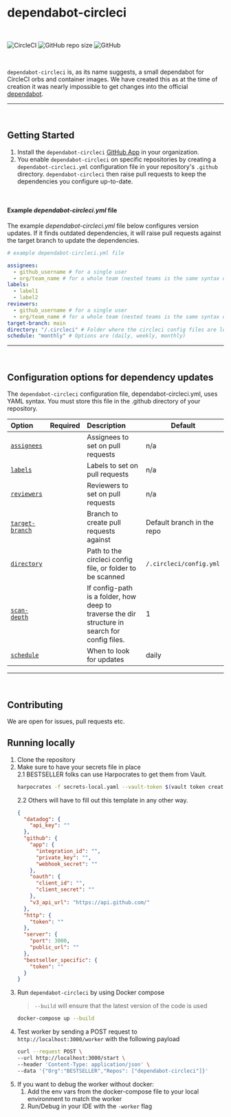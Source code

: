 # dependabot-circleci

<br/>

![CircleCI](https://img.shields.io/circleci/build/github/BESTSELLER/dependabot-circleci/master)
![GitHub repo size](https://img.shields.io/github/repo-size/BESTSELLER/dependabot-circleci)
![GitHub](https://img.shields.io/github/license/BESTSELLER/dependabot-circleci)

<br/>

`dependabot-circleci` is, as its name suggests, a small dependabot for CircleCI orbs and container images.
We have created this as at the time of creation it was nearly impossible to get changes into the official [dependabot](https://github.com/dependabot/dependabot-core).

---
<br/>

## Getting Started

1. Install the `dependabot-circleci` [GitHub App](https://github.com/apps/dependabot-circleci) in your organization.
2. You enable `dependabot-circleci` on specific repositories by creating a `dependabot-circleci.yml` configuration file in your repository's `.github` directory. `dependabot-circleci` then raise pull requests to keep the dependencies you configure up-to-date.

<br/>

#### Example *dependabot-circleci.yml* file

The example *dependabot-circleci.yml* file below configures version updates. If it finds outdated dependencies, it will raise pull requests against the target branch to update the dependencies.

```yaml
# example dependabot-circleci.yml file

assignees:
  - github_username # for a single user
  - org/team_name # for a whole team (nested teams is the same syntax org/team_name)
labels:
  - label1
  - label2
reviewers:
  - github_username # for a single user
  - org/team_name # for a whole team (nested teams is the same syntax org/team_name)
target-branch: main
directory: "/.circleci" # Folder where the circleci config files are located
schedule: "monthly" # Options are (daily, weekly, monthly)

```

---
<br/>

## Configuration options for dependency updates

The `dependabot-circleci` configuration file, dependabot-circleci.yml, uses YAML syntax.
You must store this file in the .github directory of your repository.

| Option                            | Required | Description                                                                                    | Default                    |
|:----------------------------------|:--------:|:-----------------------------------------------------------------------------------------------|----------------------------|
| [`assignees`](#assignees)         |          | Assignees to set on pull requests                                                              | n/a                        |
| [`labels`](#labels)               |          | Labels to set on pull requests                                                                 | n/a                        |
| [`reviewers`](#reviewers)         |          | Reviewers to set on pull requests                                                              | n/a                        |
| [`target-branch`](#target-branch) |          | Branch to create pull requests against                                                         | Default branch in the repo |
| [`directory`](#directory)         |          | Path to the circleci config file, or folder to be scanned                                      | `/.circleci/config.yml`    |
| [`scan-depth`](#scan-depth)       |          | If config-path is a folder, how deep to traverse the dir structure in search for config files. | 1                          |
| [`schedule`](#schedule)           |          | When to look for updates                                                                       | daily                      |

---
<br/>

## Contributing

We are open for issues, pull requests etc.

## Running locally

1. Clone the repository
2. Make sure to have your secrets file in place  
   2.1 BESTSELLER folks can use Harpocrates to get them from Vault.
      ```bash
      harpocrates -f secrets-local.yaml --vault-token $(vault token create -format=json | jq -r '.auth.client_token')
      ```  
   2.2 Others will have to fill out this template in any other way.
      ```json
      {
        "datadog": {
          "api_key": ""
        },
        "github": {
          "app": {
            "integration_id": "",
            "private_key": "",
            "webhook_secret": ""
          },
          "oauth": {
            "client_id": "",
            "client_secret": ""
          },
          "v3_api_url": "https://api.github.com/"
        },
        "http": {
          "token": ""
        },
        "server": {
          "port": 3000,
          "public_url": ""
        },
        "bestseller_specific": {
          "token": ""
        }
      }
      ```
3. Run `dependabot-circleci` by using Docker compose
   > `--build` will ensure that the latest version of the code is used
    ```bash
    docker-compose up --build
    ```
4. Test worker by sending a POST request to `http://localhost:3000/worker` with the following payload
    ```bash
   curl --request POST \
   --url http://localhost:3000/start \
   --header 'Content-Type: application/json' \
   --data '{"Org":"BESTSELLER","Repos": ["dependabot-circleci"]}'
   ```
5. If you want to debug the worker without docker: 
   1. Add the env vars from the docker-compose file to your local environment to match the worker
   2. Run/Debug in your IDE with the `-worker` flag